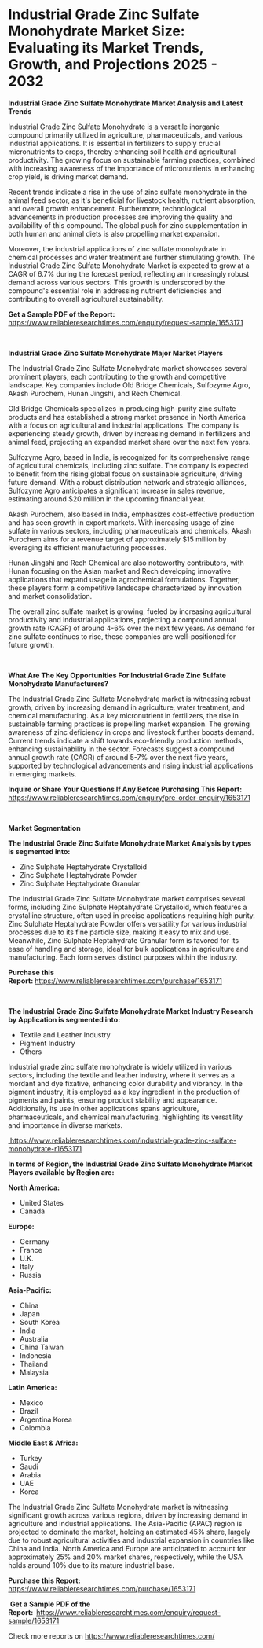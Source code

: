 <p><h1>Industrial Grade Zinc Sulfate Monohydrate Market Size: Evaluating its Market Trends, Growth, and Projections 2025 - 2032</h1></p><p><strong>Industrial Grade Zinc Sulfate Monohydrate Market Analysis and Latest Trends</strong></p>
<p><p>Industrial Grade Zinc Sulfate Monohydrate is a versatile inorganic compound primarily utilized in agriculture, pharmaceuticals, and various industrial applications. It is essential in fertilizers to supply crucial micronutrients to crops, thereby enhancing soil health and agricultural productivity. The growing focus on sustainable farming practices, combined with increasing awareness of the importance of micronutrients in enhancing crop yield, is driving market demand.</p><p>Recent trends indicate a rise in the use of zinc sulfate monohydrate in the animal feed sector, as it's beneficial for livestock health, nutrient absorption, and overall growth enhancement. Furthermore, technological advancements in production processes are improving the quality and availability of this compound. The global push for zinc supplementation in both human and animal diets is also propelling market expansion.</p><p>Moreover, the industrial applications of zinc sulfate monohydrate in chemical processes and water treatment are further stimulating growth. The Industrial Grade Zinc Sulfate Monohydrate Market is expected to grow at a CAGR of 6.7% during the forecast period, reflecting an increasingly robust demand across various sectors. This growth is underscored by the compound's essential role in addressing nutrient deficiencies and contributing to overall agricultural sustainability.</p></p>
<p><strong>Get a Sample PDF of the Report:&nbsp;</strong> <a href="https://www.reliableresearchtimes.com/enquiry/request-sample/1653171?utm_campaign=2642&utm_medium=2&utm_source=Github&utm_content=ia&utm_term=08032025&utm_id=industrial-grade-zinc-sulfate-monohydrate">https://www.reliableresearchtimes.com/enquiry/request-sample/1653171</a></p>
<p>&nbsp;</p>
<p><strong>Industrial Grade Zinc Sulfate Monohydrate Major Market Players</strong></p>
<p><p>The Industrial Grade Zinc Sulfate Monohydrate market showcases several prominent players, each contributing to the growth and competitive landscape. Key companies include Old Bridge Chemicals, Sulfozyme Agro, Akash Purochem, Hunan Jingshi, and Rech Chemical. </p><p>Old Bridge Chemicals specializes in producing high-purity zinc sulfate products and has established a strong market presence in North America with a focus on agricultural and industrial applications. The company is experiencing steady growth, driven by increasing demand in fertilizers and animal feed, projecting an expanded market share over the next few years.</p><p>Sulfozyme Agro, based in India, is recognized for its comprehensive range of agricultural chemicals, including zinc sulfate. The company is expected to benefit from the rising global focus on sustainable agriculture, driving future demand. With a robust distribution network and strategic alliances, Sulfozyme Agro anticipates a significant increase in sales revenue, estimating around $20 million in the upcoming financial year.</p><p>Akash Purochem, also based in India, emphasizes cost-effective production and has seen growth in export markets. With increasing usage of zinc sulfate in various sectors, including pharmaceuticals and chemicals, Akash Purochem aims for a revenue target of approximately $15 million by leveraging its efficient manufacturing processes.</p><p>Hunan Jingshi and Rech Chemical are also noteworthy contributors, with Hunan focusing on the Asian market and Rech developing innovative applications that expand usage in agrochemical formulations. Together, these players form a competitive landscape characterized by innovation and market consolidation.</p><p>The overall zinc sulfate market is growing, fueled by increasing agricultural productivity and industrial applications, projecting a compound annual growth rate (CAGR) of around 4-6% over the next few years. As demand for zinc sulfate continues to rise, these companies are well-positioned for future growth.</p></p>
<p>&nbsp;</p>
<p><strong>What Are The Key Opportunities For Industrial Grade Zinc Sulfate Monohydrate Manufacturers?</strong></p>
<p><p>The Industrial Grade Zinc Sulfate Monohydrate market is witnessing robust growth, driven by increasing demand in agriculture, water treatment, and chemical manufacturing. As a key micronutrient in fertilizers, the rise in sustainable farming practices is propelling market expansion. The growing awareness of zinc deficiency in crops and livestock further boosts demand. Current trends indicate a shift towards eco-friendly production methods, enhancing sustainability in the sector. Forecasts suggest a compound annual growth rate (CAGR) of around 5-7% over the next five years, supported by technological advancements and rising industrial applications in emerging markets.</p></p>
<p><strong>Inquire or Share Your Questions If Any Before Purchasing This Report:</strong> <a href="https://www.reliableresearchtimes.com/enquiry/pre-order-enquiry/1653171?utm_campaign=2642&utm_medium=2&utm_source=Github&utm_content=ia&utm_term=08032025&utm_id=industrial-grade-zinc-sulfate-monohydrate">https://www.reliableresearchtimes.com/enquiry/pre-order-enquiry/1653171</a></p>
<p>&nbsp;</p>
<p><strong>Market Segmentation</strong></p>
<p><strong>The Industrial Grade Zinc Sulfate Monohydrate Market Analysis by types is segmented into:</strong></p>
<p><ul><li>Zinc Sulphate Heptahydrate Crystalloid</li><li>Zinc Sulphate Heptahydrate Powder</li><li>Zinc Sulphate Heptahydrate Granular</li></ul></p>
<p><p>The Industrial Grade Zinc Sulfate Monohydrate market comprises several forms, including Zinc Sulphate Heptahydrate Crystalloid, which features a crystalline structure, often used in precise applications requiring high purity. Zinc Sulphate Heptahydrate Powder offers versatility for various industrial processes due to its fine particle size, making it easy to mix and use. Meanwhile, Zinc Sulphate Heptahydrate Granular form is favored for its ease of handling and storage, ideal for bulk applications in agriculture and manufacturing. Each form serves distinct purposes within the industry.</p></p>
<p><strong>Purchase this Report:&nbsp;</strong><a href="https://www.reliableresearchtimes.com/purchase/1653171?utm_campaign=2642&utm_medium=2&utm_source=Github&utm_content=ia&utm_term=08032025&utm_id=industrial-grade-zinc-sulfate-monohydrate">https://www.reliableresearchtimes.com/purchase/1653171</a></p>
<p>&nbsp;</p>
<p><strong>The Industrial Grade Zinc Sulfate Monohydrate Market Industry Research by Application is segmented into:</strong></p>
<p><ul><li>Textile and Leather Industry</li><li>Pigment Industry</li><li>Others</li></ul></p>
<p><p>Industrial grade zinc sulfate monohydrate is widely utilized in various sectors, including the textile and leather industry, where it serves as a mordant and dye fixative, enhancing color durability and vibrancy. In the pigment industry, it is employed as a key ingredient in the production of pigments and paints, ensuring product stability and appearance. Additionally, its use in other applications spans agriculture, pharmaceuticals, and chemical manufacturing, highlighting its versatility and importance in diverse markets.</p></p>
<p><a href="https://www.reliableresearchtimes.com/industrial-grade-zinc-sulfate-monohydrate-r1653171?utm_campaign=2642&utm_medium=2&utm_source=Github&utm_content=ia&utm_term=08032025&utm_id=industrial-grade-zinc-sulfate-monohydrate">&nbsp;https://www.reliableresearchtimes.com/industrial-grade-zinc-sulfate-monohydrate-r1653171</a></p>
<p><strong>In terms of Region, the Industrial Grade Zinc Sulfate Monohydrate Market Players available by Region are:</strong></p>
<p>
    <p> <strong> North America: </strong>
        <ul>
            <li>United States</li>
            <li>Canada</li>
        </ul>
        </p> 
    <p> <strong> Europe: </strong>
        <ul>
            <li>Germany</li>
            <li>France</li>
            <li>U.K.</li>
            <li>Italy</li>
            <li>Russia</li>
        </ul>
        </p> 
    <p> <strong> Asia-Pacific: </strong>
        <ul>
            <li>China</li>
            <li>Japan</li>
            <li>South Korea</li>
            <li>India</li>
            <li>Australia</li>
            <li>China Taiwan</li>
            <li>Indonesia</li>
            <li>Thailand</li>
            <li>Malaysia</li>
        </ul>
        </p> 
    <p> <strong> Latin America: </strong>
        <ul>
            <li>Mexico</li>
            <li>Brazil</li>
            <li>Argentina Korea</li>
            <li>Colombia</li>
        </ul>
        </p> 
    <p> <strong> Middle East & Africa: </strong>
        <ul>
            <li>Turkey</li>
            <li>Saudi</li>
            <li>Arabia</li>
            <li>UAE</li>
            <li>Korea</li>
        </ul>
    </p>
    </p>
<p><p>The Industrial Grade Zinc Sulfate Monohydrate market is witnessing significant growth across various regions, driven by increasing demand in agriculture and industrial applications. The Asia-Pacific (APAC) region is projected to dominate the market, holding an estimated 45% share, largely due to robust agricultural activities and industrial expansion in countries like China and India. North America and Europe are anticipated to account for approximately 25% and 20% market shares, respectively, while the USA holds around 10% due to its mature industrial base.</p></p>
<p><strong>Purchase this Report: </strong><a href="https://www.reliableresearchtimes.com/purchase/1653171?utm_campaign=2642&utm_medium=2&utm_source=Github&utm_content=ia&utm_term=08032025&utm_id=industrial-grade-zinc-sulfate-monohydrate">https://www.reliableresearchtimes.com/purchase/1653171</a></p>
<p>&nbsp;<strong>Get a Sample PDF of the Report:&nbsp;&nbsp;</strong><a href="https://www.reliableresearchtimes.com/enquiry/request-sample/1653171?utm_campaign=2642&utm_medium=2&utm_source=Github&utm_content=ia&utm_term=08032025&utm_id=industrial-grade-zinc-sulfate-monohydrate">https://www.reliableresearchtimes.com/enquiry/request-sample/1653171</a></p>
<p><strong></strong></p>
<p>Check more reports on <a href="https://www.reliableresearchtimes.com/?utm_campaign=2642&utm_medium=2&utm_source=Github&utm_content=ia&utm_term=08032025&utm_id=industrial-grade-zinc-sulfate-monohydrate">https://www.reliableresearchtimes.com/</a></p>